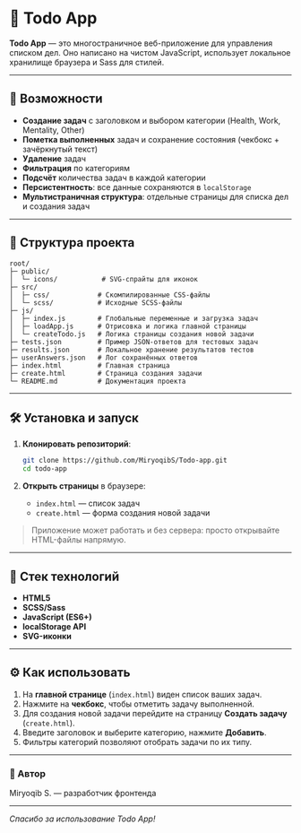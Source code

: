 # 📝 Todo App

**Todo App** — это многостраничное веб-приложение для управления списком дел. Оно написано на чистом JavaScript, использует локальное хранилище браузера и Sass для стилей.

---

## 🚀 Возможности

* **Создание задач** с заголовком и выбором категории (Health, Work, Mentality, Other)
* **Пометка выполненных** задач и сохранение состояния (чекбокс + зачёркнутый текст)
* **Удаление** задач
* **Фильтрация** по категориям
* **Подсчёт** количества задач в каждой категории
* **Персистентность**: все данные сохраняются в `localStorage`
* **Мультистраничная структура**: отдельные страницы для списка дел и создания задач

---

## 📁 Структура проекта

```
root/
├─ public/
│  └─ icons/           # SVG-спрайты для иконок
├─ src/
│  ├─ css/            # Скомпилированные CSS-файлы
│  └─ scss/           # Исходные SCSS-файлы
├─ js/
│  ├─ index.js        # Глобальные переменные и загрузка задач
│  ├─ loadApp.js      # Отрисовка и логика главной страницы
│  └─ createTodo.js   # Логика страницы создания новой задачи
├─ tests.json         # Пример JSON-ответов для тестовых задач
├─ results.json       # Локальное хранение результатов тестов
├─ userAnswers.json   # Лог сохранённых ответов
├─ index.html         # Главная страница
├─ create.html        # Страница создания задачи
└─ README.md          # Документация проекта
```

---

## 🛠 Установка и запуск

1. **Клонировать репозиторий**:

   ```bash
   git clone https://github.com/MiryoqibS/Todo-app.git
   cd todo-app
   ```
2. **Открыть страницы** в браузере:

   * `index.html` — список задач
   * `create.html` — форма создания новой задачи

> Приложение может работать и без сервера: просто открывайте HTML-файлы напрямую.

---

## 🎨 Стек технологий

* **HTML5**
* **SCSS/Sass**
* **JavaScript (ES6+)**
* **localStorage API**
* **SVG-иконки**

---

## ⚙️ Как использовать

1. На **главной странице** (`index.html`) виден список ваших задач.
2. Нажмите на **чекбокс**, чтобы отметить задачу выполненной.
3. Для создания новой задачи перейдите на страницу **Создать задачу** (`create.html`).
4. Введите заголовок и выберите категорию, нажмите **Добавить**.
5. Фильтры категорий позволяют отобрать задачи по их типу.

---

### 🙌 Автор

Miryoqib S. — разработчик фронтенда

---

*Спасибо за использование Todo App!*
